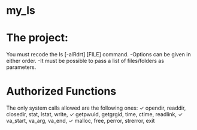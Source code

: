 # my_ls

# The project:
You must recode the ls [-alRdrt] [FILE] command.
  -Options can be given in either order.
  -It must be possible to pass a list of files/folders as parameters.

# Authorized Functions
The only system calls allowed are the following ones:
  ✓ opendir, readdir, closedir, stat, lstat, write,
  ✓ getpwuid, getgrgid, time, ctime, readlink,
  ✓ va_start, va_arg, va_end,
  ✓ malloc, free, perror, strerror, exit
